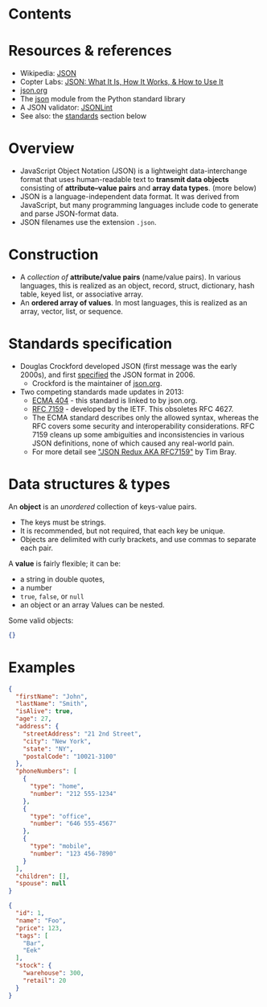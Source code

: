 # Contents

# Resources & references
- Wikipedia: [JSON](https://en.wikipedia.org/wiki/JSON)
- Copter Labs: [JSON: What It Is, How It Works, & How to Use It](https://www.copterlabs.com/json-what-it-is-how-it-works-how-to-use-it/)
- [json.org](json.org)
- The [json](https://docs.python.org/3/library/json.html) module from the Python standard library
- A JSON validator: [JSONLint](https://jsonlint.com/)
- See also: the [standards](#Standards-specification) section below

# Overview
- JavaScript Object Notation (JSON) is a lightweight data-interchange format that uses human-readable text to **transmit data objects** consisting of **attribute–value pairs** and **array data types**. (more below)
- JSON is a language-independent data format. It was derived from JavaScript, but many programming languages include code to generate and parse JSON-format data.
- JSON filenames use the extension `.json`.

# Construction
- A _collection of_ **attribute/value pairs** (name/value pairs). In various languages, this is realized as an object, record, struct, dictionary, hash table, keyed list, or associative array.
- An **ordered array of values**. In most languages, this is realized as an array, vector, list, or sequence.

# Standards specification
- Douglas Crockford developed JSON (first message was the early 2000s), and first [specified](http://www.ietf.org/rfc/rfc4627.txt?number=4627) the JSON format in 2006.
    - Crockford is the maintainer of [json.org](json.org).
- Two competing standards made updates in 2013:
    - [ECMA 404](http://www.ecma-international.org/publications/files/ECMA-ST/ECMA-404.pdf) - this standard is linked to by json.org.
    - [RFC 7159](https://tools.ietf.org/html/rfc7159) - developed by the IETF.  This obsoletes RFC 4627.
    - The ECMA standard describes only the allowed syntax, whereas the RFC covers some security and interoperability considerations.  RFC 7159 cleans up some ambiguities and inconsistencies in various JSON definitions, none of which caused any real-world pain.
    - For more detail see ["JSON Redux AKA RFC7159"](https://www.tbray.org/ongoing/When/201x/2014/03/05/RFC7159-JSON) by Tim Bray.

# Data structures & types

An **object** is an _unordered_ collection of keys-value pairs.
- The keys must be strings.
- It is recommended, but not required, that each key be unique.
- Objects are delimited with curly brackets, and use commas to separate each pair.

A **value** is fairly flexible; it can be:
- a string in double quotes,
- a number
- `true`, `false`, or `null`
- an object or an array
Values can be nested.

Some valid objects:

```json
{}
```

# Examples

```json
{
  "firstName": "John",
  "lastName": "Smith",
  "isAlive": true,
  "age": 27,
  "address": {
    "streetAddress": "21 2nd Street",
    "city": "New York",
    "state": "NY",
    "postalCode": "10021-3100"
  },
  "phoneNumbers": [
    {
      "type": "home",
      "number": "212 555-1234"
    },
    {
      "type": "office",
      "number": "646 555-4567"
    },
    {
      "type": "mobile",
      "number": "123 456-7890"
    }
  ],
  "children": [],
  "spouse": null
}
```

```json
{
  "id": 1,
  "name": "Foo",
  "price": 123,
  "tags": [
    "Bar",
    "Eek"
  ],
  "stock": {
    "warehouse": 300,
    "retail": 20
  }
}
```
